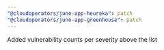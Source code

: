 ```yaml
---
"@cloudoperators/juno-app-heureka": patch
"@cloudoperators/juno-app-greenhouse": patch
---
```


Added vulnerability counts per severity above the list
